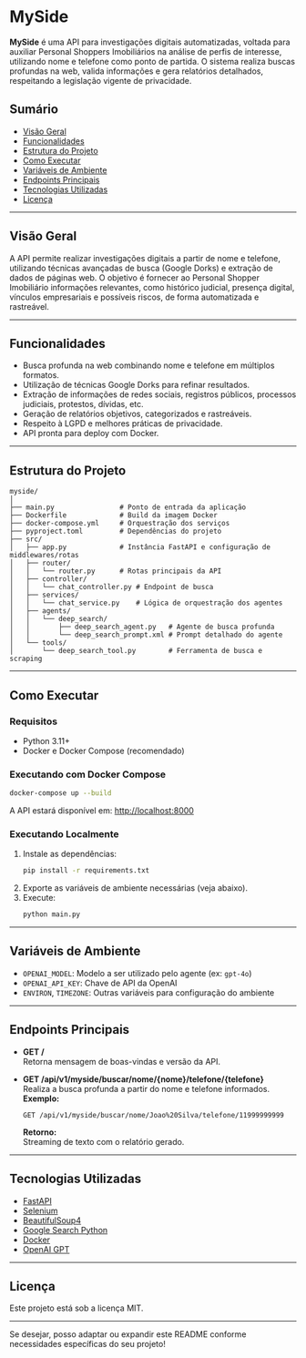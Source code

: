# MySide

**MySide** é uma API para investigações digitais automatizadas, voltada para auxiliar Personal Shoppers Imobiliários na análise de perfis de interesse, utilizando nome e telefone como ponto de partida. O sistema realiza buscas profundas na web, valida informações e gera relatórios detalhados, respeitando a legislação vigente de privacidade.

## Sumário

- [Visão Geral](#visão-geral)
- [Funcionalidades](#funcionalidades)
- [Estrutura do Projeto](#estrutura-do-projeto)
- [Como Executar](#como-executar)
- [Variáveis de Ambiente](#variáveis-de-ambiente)
- [Endpoints Principais](#endpoints-principais)
- [Tecnologias Utilizadas](#tecnologias-utilizadas)
- [Licença](#licença)

---

## Visão Geral

A API permite realizar investigações digitais a partir de nome e telefone, utilizando técnicas avançadas de busca (Google Dorks) e extração de dados de páginas web. O objetivo é fornecer ao Personal Shopper Imobiliário informações relevantes, como histórico judicial, presença digital, vínculos empresariais e possíveis riscos, de forma automatizada e rastreável.

---

## Funcionalidades

- Busca profunda na web combinando nome e telefone em múltiplos formatos.
- Utilização de técnicas Google Dorks para refinar resultados.
- Extração de informações de redes sociais, registros públicos, processos judiciais, protestos, dívidas, etc.
- Geração de relatórios objetivos, categorizados e rastreáveis.
- Respeito à LGPD e melhores práticas de privacidade.
- API pronta para deploy com Docker.

---

## Estrutura do Projeto

```
myside/
│
├── main.py                # Ponto de entrada da aplicação
├── Dockerfile             # Build da imagem Docker
├── docker-compose.yml     # Orquestração dos serviços
├── pyproject.toml         # Dependências do projeto
├── src/
│   ├── app.py             # Instância FastAPI e configuração de middlewares/rotas
│   ├── router/
│   │   └── router.py      # Rotas principais da API
│   ├── controller/
│   │   └── chat_controller.py # Endpoint de busca
│   ├── services/
│   │   └── chat_service.py    # Lógica de orquestração dos agentes
│   ├── agents/
│   │   └── deep_search/
│   │       ├── deep_search_agent.py   # Agente de busca profunda
│   │       └── deep_search_prompt.xml # Prompt detalhado do agente
│   └── tools/
│       └── deep_search_tool.py        # Ferramenta de busca e scraping
```

---

## Como Executar

### Requisitos

- Python 3.11+
- Docker e Docker Compose (recomendado)

### Executando com Docker Compose

```bash
docker-compose up --build
```

A API estará disponível em: [http://localhost:8000](http://localhost:8000)

### Executando Localmente

1. Instale as dependências:
   ```bash
   pip install -r requirements.txt
   ```
2. Exporte as variáveis de ambiente necessárias (veja abaixo).
3. Execute:
   ```bash
   python main.py
   ```

---

## Variáveis de Ambiente

- `OPENAI_MODEL`: Modelo a ser utilizado pelo agente (ex: `gpt-4o`)
- `OPENAI_API_KEY`: Chave de API da OpenAI
- `ENVIRON`, `TIMEZONE`: Outras variáveis para configuração do ambiente

---

## Endpoints Principais

- **GET /**  
  Retorna mensagem de boas-vindas e versão da API.

- **GET /api/v1/myside/buscar/nome/{nome}/telefone/{telefone}**  
  Realiza a busca profunda a partir do nome e telefone informados.  
  **Exemplo:**  
  ```
  GET /api/v1/myside/buscar/nome/Joao%20Silva/telefone/11999999999
  ```

  **Retorno:**  
  Streaming de texto com o relatório gerado.

---

## Tecnologias Utilizadas

- [FastAPI](https://fastapi.tiangolo.com/)
- [Selenium](https://www.selenium.dev/)
- [BeautifulSoup4](https://www.crummy.com/software/BeautifulSoup/)
- [Google Search Python](https://pypi.org/project/googlesearch-python/)
- [Docker](https://www.docker.com/)
- [OpenAI GPT](https://platform.openai.com/)

---

## Licença

Este projeto está sob a licença MIT.

---

Se desejar, posso adaptar ou expandir este README conforme necessidades específicas do seu projeto!
